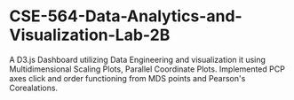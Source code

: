 # CSE-564-Data-Analytics-and-Visualization-Lab-2B
A D3.js Dashboard utilizing Data Engineering and visualization it using Multidimensional Scaling Plots, Parallel Coordinate Plots. Implemented PCP axes click and order functioning from MDS points and Pearson's Corealations.
